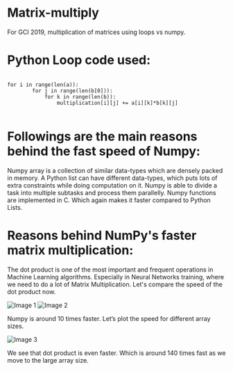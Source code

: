 # Matrix-multiply
For GCI 2019, multiplication of matrices using loops vs numpy.

# Python Loop code used:
```

for i in range(len(a)):
        for j in range(len(b[0])):
            for k in range(len(b)):
                multiplication[i][j] += a[i][k]*b[k][j]
    
```
# Followings are the main reasons behind the fast speed of Numpy:
Numpy array is a collection of similar data-types which are densely packed in memory. A Python list can have different data-types, which puts lots of extra constraints while doing computation on it.
Numpy is able to divide a task into multiple subtasks and process them parallelly.
Numpy functions are implemented in C. Which again makes it faster compared to Python Lists.

# Reasons behind NumPy's faster matrix multiplication:
The dot product is one of the most important and frequent operations in Machine Learning algorithms. Especially in Neural Networks training, where we need to do a lot of Matrix Multiplication.
Let's compare the speed of the dot product now.

![Image 1](https://miro.medium.com/max/1578/1*X8ihnYLDSRryF7yOKiXb4A.png)
![Image 2](https://miro.medium.com/max/1591/1*HkeEOsLd32hozdNyH7oWbw.png)

Numpy is around 10 times faster. Let’s plot the speed for different array sizes.

![Image 3](https://miro.medium.com/max/1134/1*mw7cUXtY_YId3QHTSucyew.png)

We see that dot product is even faster. Which is around 140 times fast as we move to the large array size.
